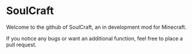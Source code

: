 SoulCraft
============

Welcome to the github of SoulCraft, an in development mod for Minecraft. 

If you notice any bugs or want an additional function, feel free to place a pull request.
